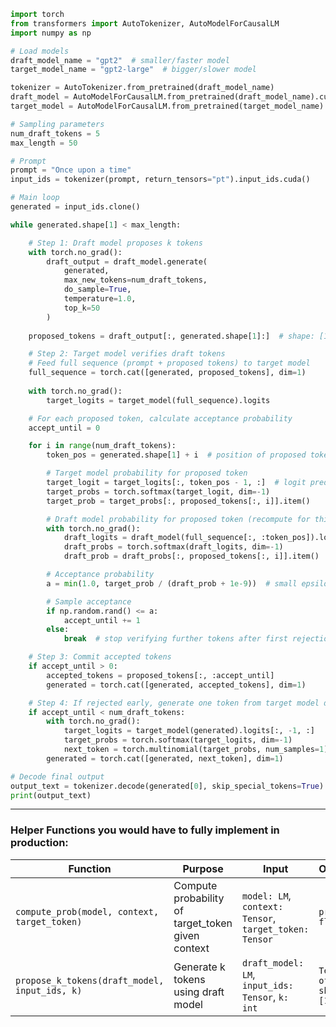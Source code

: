 ```python
import torch
from transformers import AutoTokenizer, AutoModelForCausalLM
import numpy as np

# Load models
draft_model_name = "gpt2"  # smaller/faster model
target_model_name = "gpt2-large"  # bigger/slower model

tokenizer = AutoTokenizer.from_pretrained(draft_model_name)
draft_model = AutoModelForCausalLM.from_pretrained(draft_model_name).cuda().eval()
target_model = AutoModelForCausalLM.from_pretrained(target_model_name).cuda().eval()

# Sampling parameters
num_draft_tokens = 5
max_length = 50

# Prompt
prompt = "Once upon a time"
input_ids = tokenizer(prompt, return_tensors="pt").input_ids.cuda()

# Main loop
generated = input_ids.clone()

while generated.shape[1] < max_length:

    # Step 1: Draft model proposes k tokens
    with torch.no_grad():
        draft_output = draft_model.generate(
            generated,
            max_new_tokens=num_draft_tokens,
            do_sample=True,
            temperature=1.0,
            top_k=50
        )
    
    proposed_tokens = draft_output[:, generated.shape[1]:]  # shape: [1, num_draft_tokens]

    # Step 2: Target model verifies draft tokens
    # Feed full sequence (prompt + proposed tokens) to target model
    full_sequence = torch.cat([generated, proposed_tokens], dim=1)
    
    with torch.no_grad():
        target_logits = target_model(full_sequence).logits

    # For each proposed token, calculate acceptance probability
    accept_until = 0

    for i in range(num_draft_tokens):
        token_pos = generated.shape[1] + i  # position of proposed token

        # Target model probability for proposed token
        target_logit = target_logits[:, token_pos - 1, :]  # logit predicting proposed_tokens[:, i]
        target_probs = torch.softmax(target_logit, dim=-1)
        target_prob = target_probs[:, proposed_tokens[:, i]].item()

        # Draft model probability for proposed token (recompute for this token)
        with torch.no_grad():
            draft_logits = draft_model(full_sequence[:, :token_pos]).logits[:, -1, :]
            draft_probs = torch.softmax(draft_logits, dim=-1)
            draft_prob = draft_probs[:, proposed_tokens[:, i]].item()

        # Acceptance probability
        a = min(1.0, target_prob / (draft_prob + 1e-9))  # small epsilon for stability

        # Sample acceptance
        if np.random.rand() <= a:
            accept_until += 1
        else:
            break  # stop verifying further tokens after first rejection

    # Step 3: Commit accepted tokens
    if accept_until > 0:
        accepted_tokens = proposed_tokens[:, :accept_until]
        generated = torch.cat([generated, accepted_tokens], dim=1)

    # Step 4: If rejected early, generate one token from target model directly
    if accept_until < num_draft_tokens:
        with torch.no_grad():
            target_logits = target_model(generated).logits[:, -1, :]
            target_probs = torch.softmax(target_logits, dim=-1)
            next_token = torch.multinomial(target_probs, num_samples=1)
        generated = torch.cat([generated, next_token], dim=1)

# Decode final output
output_text = tokenizer.decode(generated[0], skip_special_tokens=True)
print(output_text)
```

---

### Helper Functions you would have to fully implement in production:

| Function                                      | Purpose                                            | Input                                                  | Output                   |
| --------------------------------------------- | -------------------------------------------------- | ------------------------------------------------------ | ------------------------ |
| `compute_prob(model, context, target_token)`  | Compute probability of target\_token given context | `model: LM`, `context: Tensor`, `target_token: Tensor` | `prob: float`            |
| `propose_k_tokens(draft_model, input_ids, k)` | Generate k tokens using draft model                | `draft_model: LM`, `input_ids: Tensor`, `k: int`       | `Tensor of shape [1, k]` |

